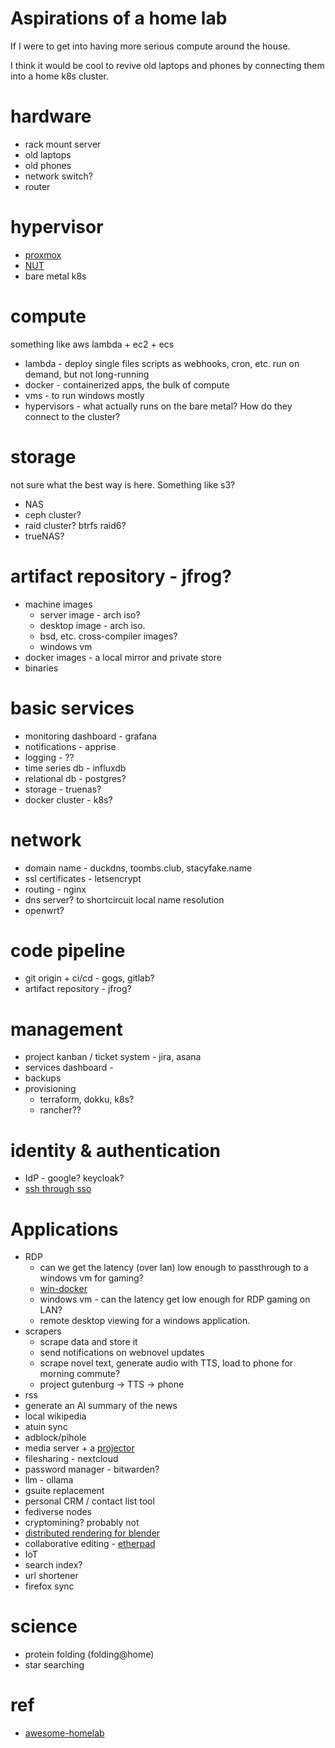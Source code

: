 # Aspirations of a home lab
If I were to get into having more serious compute around the house.

I think it would be cool to revive old laptops and phones by connecting them into a home k8s cluster.

# hardware
* rack mount server
* old laptops
* old phones
* network switch?
* router

# hypervisor
* [proxmox](https://www.proxmox.com/en/)
* [NUT](https://networkupstools.org/)
* bare metal k8s

# compute
something like aws lambda + ec2 + ecs
* lambda - deploy single files scripts as webhooks, cron, etc.
    run on demand, but not long-running
* docker - containerized apps, the bulk of compute
* vms - to run windows mostly
* hypervisors - what actually runs on the bare metal? How do they connect to the cluster?

# storage
not sure what the best way is here. Something like s3?
* NAS
* ceph cluster?
* raid cluster? btrfs raid6?
* trueNAS?

# artifact repository - jfrog?
* machine images
    * server image - arch iso?
    * desktop image - arch iso.
    * bsd, etc. cross-compiler images?
    * windows vm
* docker images - a local mirror and private store
* binaries

# basic services
* monitoring dashboard - grafana
* notifications - apprise
* logging - ??
* time series db - influxdb
* relational db - postgres?
* storage - truenas?
* docker cluster - k8s?

# network
* domain name - duckdns, toombs.club, stacyfake.name
* ssl certificates - letsencrypt
* routing - nginx
* dns server? to shortcircuit local name resolution
* openwrt?

# code pipeline
* git origin + ci/cd - gogs, gitlab?
* artifact repository - jfrog?

# management
* project kanban / ticket system - jira, asana
* services dashboard - 
* backups
* provisioning
    * terraform, dokku, k8s?
    * rancher??

# identity & authentication
* IdP - google? keycloak?
* [ssh through sso](https://smallstep.com/blog/diy-single-sign-on-for-ssh/)

# Applications
* RDP
    * can we get the latency (over lan) low enough to passthrough to a windows vm for gaming?
    * [win-docker](https://github.com/dockur/windows)
    * windows vm - can the latency get low enough for RDP gaming on LAN?
    * remote desktop viewing for a windows application.
* scrapers
    * scrape data and store it
    * send notifications on webnovel updates
    * scrape novel text, generate audio with TTS, load to phone for morning commute?
    * project gutenburg -> TTS -> phone
* rss
* generate an AI summary of the news
* local wikipedia
* atuin sync
* adblock/pihole
* media server + a [projector](https://www.ign.com/articles/best-gaming-projector)
* filesharing - nextcloud
* password manager - bitwarden?
* llm - ollama
* gsuite replacement
* personal CRM / contact list tool
* fediverse nodes
* cryptomining? probably not
* [distributed rendering for blender](https://github.com/LogicReinc/LogicReinc.BlendFarm)
* collaborative editing - [etherpad](https://github.com/ether/etherpad-lite)
* IoT
* search index?
* url shortener
* firefox sync

# science
* protein folding (folding@home)
* star searching

# ref
* [awesome-homelab](https://github.com/ccbikai/awesome-homelab)

